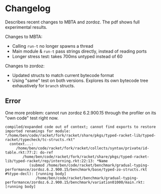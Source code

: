 Changelog
=========

Describes recent changes to MBTA and zordoz.
The pdf shows full experimental results.


Changes to MBTA:
- Calling `run-t` no longer spawns a thread
- Main module & `run-t` pass strings directly, instead of reading ports
- Longer stress test: takes 700ms untyped instead of 60


Changes to zordoz:
- Updated structs to match current bytecode format
- Using "same" test on both versions.
  Explores its own bytecode tree exhaustively for `branch` structs.


Error
-----

One more problem: cannot run zordoz 6.2.900.15 through the profiler on its
"own code" test right now.

```
compiled/expanded code out of context; cannot find exports to restore imported renamings for module: "/home/ben/code/racket/fork/racket/share/pkgs/typed-racket-lib/typed-racket/typecheck/tc-structs.rkt"
  context...:
     /home/ben/code/racket/fork/racket/collects/syntax/private/id-table.rkt:77:2: do-ref
        /home/ben/code/racket/fork/racket/share/pkgs/typed-racket-lib/typed-racket/rep/interning.rkt:22:13: *Name
           (submod /home/ben/code/racket/benchmark/gradual-typing-performance/zordoz.6.2.900.15/benchmark/base/typed-zo-structs.rkt #%type-decl): [running body]
              /home/ben/code/racket/benchmark/gradual-typing-performance/zordoz.6.2.900.15/benchmark/variation01000/main.rkt: [running body]
```
